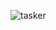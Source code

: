 ![tasker](https://user-images.githubusercontent.com/41709736/77492105-63143680-6e8b-11ea-9675-9dad343365e7.png)

